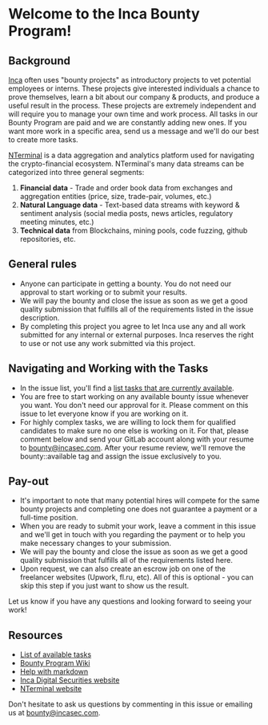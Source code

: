 # Welcome to the Inca Bounty Program!

## Background

[Inca](https://www.incas.ec/) often uses "bounty projects" as introductory projects to vet potential employees or interns. These projects give interested individuals a chance to prove themselves, learn a bit about our company & products, and produce a useful result in the process. These projects are extremely independent and will require you to manage your own time and work process. All tasks in our Bounty Program are paid and we are constantly adding new ones. If you want more work in a specific area, send us a message and we'll do our best to create more tasks.

[NTerminal](https://www.nterminal.com) is a data aggregation and analytics platform used for navigating the crypto-financial ecosystem. NTerminal's many data streams can be categorized into three general segments:
1. **Financial data** - Trade and order book data from exchanges and aggregation entities (price, size, trade-pair, volumes, etc.)
2. **Natural Language data** - Text-based data streams with keyword & sentiment analysis (social media posts, news articles, regulatory meeting minutes, etc.)
3. **Technical data** from Blockchains, mining pools, code fuzzing, github repositories, etc.

## General rules
* Anyone can participate in getting a bounty. You do not need our approval to start working or to submit your results.
* We will pay the bounty and close the issue as soon as we get a good quality submission that fulfills all of the requirements listed in the issue description.
* By completing this project you agree to let Inca use any and all work submitted for any internal or external purposes. Inca reserves the right to use or not use any work submitted via this project.

## Navigating and Working with the Tasks

* In the issue list, you'll find a [list tasks that are currently available](https://gitlab.com/IncaOutsourcing/bounty/issues).
* You are free to start working on any available bounty issue whenever you want. You don't need our approval for it. Please comment on this issue to let everyone know if you are working on it.
* For highly complex tasks, we are willing to lock them for qualified candidates to make sure no one else is working on it. For that, please comment below and send your GitLab account along with your resume to bounty@incasec.com. After your resume review, we'll remove the bounty::available tag and assign the issue exclusively to you.

## Pay-out

* It's important to note that many potential hires will compete for the same bounty projects and completing one does not guarantee a payment or a full-time position.
* When you are ready to submit your work, leave a comment in this issue and we'll get in touch with you regarding the payment or to help you make necessary changes to your submission.
* We will pay the bounty and close the issue as soon as we get a good quality submission that fulfills all of the requirements listed here.
* Upon request, we can also create an escrow job on one of the freelancer websites (Upwork, fl.ru, etc). All of this is optional - you can skip this step if you just want to show us the result.

Let us know if you have any questions and looking forward to seeing your work! 

## Resources
* [List of available tasks](https://gitlab.com/IncaOutsourcing/bounty/issues)
* [Bounty Program Wiki](https://gitlab.com/IncaOutsourcing/bounty/wikis/home)
* [Help with markdown](https://about.gitlab.com/handbook/product/technical-writing/markdown-guide/)
* [Inca Digital Securities website](https://www.incas.ec)
* [NTerminal website](https://www.nterminal.com)

Don't hesitate to ask us questions by commenting in this issue or emailing us at bounty@incasec.com.